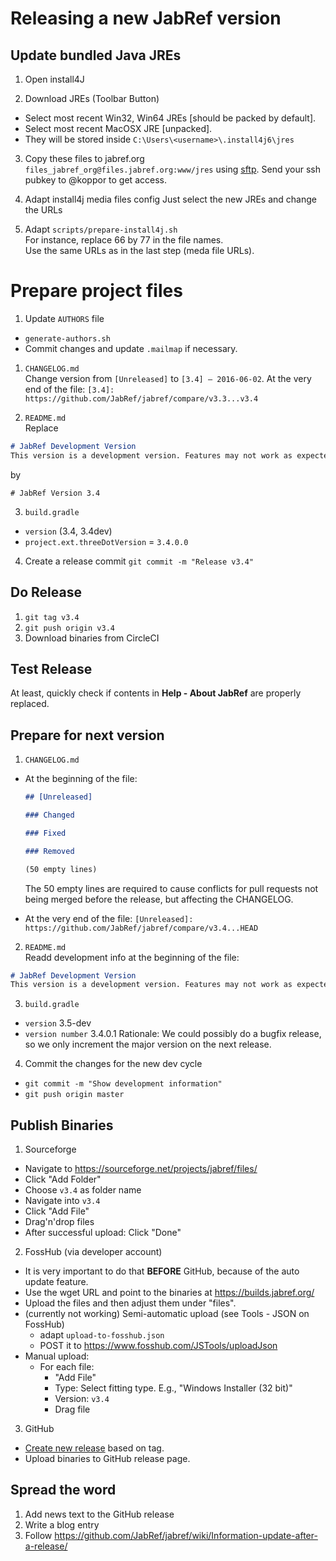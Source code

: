 # Releasing a new JabRef version

## Update bundled Java JREs

1. Open install4J

2. Download JREs (Toolbar Button)  
  - Select most recent Win32, Win64 JREs [should be packed by default].  
  - Select most recent MacOSX JRE [unpacked].  
  - They will be stored inside `C:\Users\<username>\.install4j6\jres`

3. Copy these files to jabref.org `files_jabref_org@files.jabref.org:www/jres` using [sftp](https://en.wikipedia.org/wiki/SSH_File_Transfer_Protocol). Send your ssh pubkey to @koppor to get access.

4. Adapt install4j media files config
  Just select the new JREs and change the URLs

5. Adapt `scripts/prepare-install4j.sh`  
  For instance, replace 66 by 77 in the file names.  
  Use the same URLs as in the last step (meda file URLs).


# Prepare project files

1. Update `AUTHORS` file
  - `generate-authors.sh`
  - Commit changes and update `.mailmap` if necessary.

1. `CHANGELOG.md`  
  Change version from `[Unreleased]` to `[3.4] – 2016-06-02`.
  At the very end of the file:
  `[3.4]: https://github.com/JabRef/jabref/compare/v3.3...v3.4`

2. `README.md`  
  Replace 
  ```md
  # JabRef Development Version
  This version is a development version. Features may not work as expected.
  ```
  by
  ``` 
  # JabRef Version 3.4
  ```

3. `build.gradle`   
  - `version` (3.4, 3.4dev)
  - `project.ext.threeDotVersion` = `3.4.0.0`

4. Create a release commit
  `git commit -m "Release v3.4"`
 
## Do Release
1. `git tag v3.4`
2. `git push origin v3.4`
3. Download binaries from CircleCI

## Test Release
At least, quickly check if contents in __Help - About JabRef__ are properly replaced.

## Prepare for next version
1. `CHANGELOG.md`
  - At the beginning of the file:
    ```md
    ## [Unreleased]

    ### Changed

    ### Fixed

    ### Removed

    (50 empty lines)
    ```

    The 50 empty lines are required to cause conflicts for pull requests not being merged before the release, but affecting the CHANGELOG.

  - At the very end of the file:
    `[Unreleased]: https://github.com/JabRef/jabref/compare/v3.4...HEAD`

2. `README.md`  
  Readd development info at the beginning of the file:
  ```md
  # JabRef Development Version
  This version is a development version. Features may not work as expected.
  ```

3. `build.gradle`
  - `version` 3.5-dev
  - `version number` 3.4.0.1
  Rationale: We could possibly do a bugfix release, so we only increment the major version on the next release.

4. Commit the changes for the new dev cycle  
  - `git commit -m "Show development information"`  
  - `git push origin master`  

## Publish Binaries 
1. Sourceforge
  - Navigate to <https://sourceforge.net/projects/jabref/files/>
  - Click "Add Folder"
  - Choose `v3.4` as folder name
  - Navigate into `v3.4`
  - Click "Add File"
  - Drag'n'drop files
  - After successful upload: Click "Done"

2. FossHub (via developer account)
  - It is very important to do that **BEFORE** GitHub, because of the auto update feature.
  - Use the wget URL and point to the binaries at https://builds.jabref.org/
   - Upload the files and then adjust them under "files".
  - (currently not working) Semi-automatic upload (see Tools - JSON on FossHub)
    - adapt `upload-to-fosshub.json`
    - POST it to https://www.fosshub.com/JSTools/uploadJson 
  - Manual upload:
    - For each file:
      - "Add File"
      - Type: Select fitting type. E.g., "Windows Installer (32 bit)"
      - Version: `v3.4`
      - Drag file

3. GitHub  
  - [Create new release](https://github.com/JabRef/jabref/releases) based on tag.
  - Upload binaries to GitHub release page. 

## Spread the word
1. Add news text to the GitHub release
2. Write a blog entry
3. Follow https://github.com/JabRef/jabref/wiki/Information-update-after-a-release/